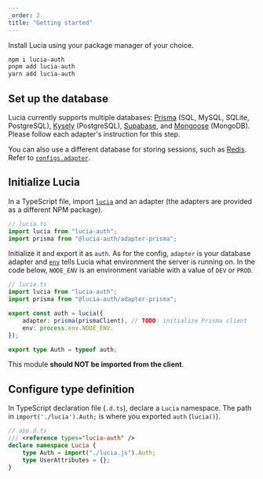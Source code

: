 ```yaml
---
_order: 2
title: "Getting started"
---
```


Install Lucia using your package manager of your choice.

```bash
npm i lucia-auth
pnpm add lucia-auth
yarn add lucia-auth
```

## Set up the database

Lucia currently supports multiple databases: [Prisma](/learn/adapters/prisma) (SQL, MySQL, SQLite, PostgreSQL), [Kysely](/learn/adapters/kysely) (PostgreSQL), [Supabase](/learn/adapters/supabase), and [Mongoose](/learn/adapters/mongoose) (MongoDB). Please follow each adapter's instruction for this step.

You can also use a different database for storing sessions, such as [Redis](/learn/adapters/redis). Refer to [`configs.adapter`](/reference/configure/lucia-configurations#adapter).

## Initialize Lucia

In a TypeScript file, import [`lucia`](/reference/api/server-api#lucia-default) and an adapter (the adapters are provided as a different NPM package).

```ts
// lucia.ts
import lucia from "lucia-auth";
import prisma from "@lucia-auth/adapter-prisma";
```

Initialize it and export it as `auth`. As for the config, `adapter` is your database adapter and [`env`](/reference/configure/lucia-configurations#env) tells Lucia what environment the server is running on. In the code below, `NODE_ENV` is an environment variable with a value of `DEV` or `PROD`.

```ts
// lucia.ts
import lucia from "lucia-auth";
import prisma from "@lucia-auth/adapter-prisma";

export const auth = lucia({
	adapter: prisma(prismaClient), // TODO: initialize Prisma client
	env: process.env.NODE_ENV.
});

export type Auth = typeof auth;
```

This module **should NOT be imported from the client**.

## Configure type definition

In TypeScript declaration file (`.d.ts`), declare a `Lucia` namespace. The path in `import('./lucia').Auth;` is where you exported `auth` (`lucia()`).

```ts
// app.d.ts
/// <reference types="lucia-auth" />
declare namespace Lucia {
	type Auth = import("./lucia.js").Auth;
	type UserAttributes = {};
}
```
